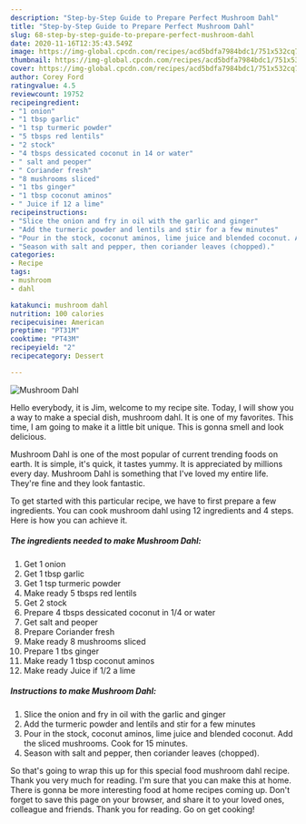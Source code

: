 ```yaml
---
description: "Step-by-Step Guide to Prepare Perfect Mushroom Dahl"
title: "Step-by-Step Guide to Prepare Perfect Mushroom Dahl"
slug: 68-step-by-step-guide-to-prepare-perfect-mushroom-dahl
date: 2020-11-16T12:35:43.549Z
image: https://img-global.cpcdn.com/recipes/acd5bdfa7984bdc1/751x532cq70/mushroom-dahl-recipe-main-photo.jpg
thumbnail: https://img-global.cpcdn.com/recipes/acd5bdfa7984bdc1/751x532cq70/mushroom-dahl-recipe-main-photo.jpg
cover: https://img-global.cpcdn.com/recipes/acd5bdfa7984bdc1/751x532cq70/mushroom-dahl-recipe-main-photo.jpg
author: Corey Ford
ratingvalue: 4.5
reviewcount: 19752
recipeingredient:
- "1 onion"
- "1 tbsp garlic"
- "1 tsp turmeric powder"
- "5 tbsps red lentils"
- "2 stock"
- "4 tbsps dessicated coconut in 14 or water"
- " salt and peoper"
- " Coriander fresh"
- "8 mushrooms sliced"
- "1 tbs ginger"
- "1 tbsp coconut aminos"
- " Juice if 12 a lime"
recipeinstructions:
- "Slice the onion and fry in oil with the garlic and ginger"
- "Add the turmeric powder and lentils and stir for a few minutes"
- "Pour in the stock, coconut aminos, lime juice and blended coconut. Add the sliced mushrooms. Cook for 15 minutes."
- "Season with salt and pepper, then coriander leaves (chopped)."
categories:
- Recipe
tags:
- mushroom
- dahl

katakunci: mushroom dahl 
nutrition: 100 calories
recipecuisine: American
preptime: "PT31M"
cooktime: "PT43M"
recipeyield: "2"
recipecategory: Dessert

---
```



![Mushroom Dahl](https://img-global.cpcdn.com/recipes/acd5bdfa7984bdc1/751x532cq70/mushroom-dahl-recipe-main-photo.jpg)

Hello everybody, it is Jim, welcome to my recipe site. Today, I will show you a way to make a special dish, mushroom dahl. It is one of my favorites. This time, I am going to make it a little bit unique. This is gonna smell and look delicious.

Mushroom Dahl is one of the most popular of current trending foods on earth. It is simple, it's quick, it tastes yummy. It is appreciated by millions every day. Mushroom Dahl is something that I've loved my entire life. They're fine and they look fantastic.




To get started with this particular recipe, we have to first prepare a few ingredients. You can cook mushroom dahl using 12 ingredients and 4 steps. Here is how you can achieve it.

<!--inarticleads1-->

##### The ingredients needed to make Mushroom Dahl:

1. Get 1 onion
1. Get 1 tbsp garlic
1. Get 1 tsp turmeric powder
1. Make ready 5 tbsps red lentils
1. Get 2 stock
1. Prepare 4 tbsps dessicated coconut in 1/4 or water
1. Get  salt and peoper
1. Prepare  Coriander fresh
1. Make ready 8 mushrooms sliced
1. Prepare 1 tbs ginger
1. Make ready 1 tbsp coconut aminos
1. Make ready  Juice if 1/2 a lime




<!--inarticleads2-->

##### Instructions to make Mushroom Dahl:

1. Slice the onion and fry in oil with the garlic and ginger
1. Add the turmeric powder and lentils and stir for a few minutes
1. Pour in the stock, coconut aminos, lime juice and blended coconut. Add the sliced mushrooms. Cook for 15 minutes.
1. Season with salt and pepper, then coriander leaves (chopped).




So that's going to wrap this up for this special food mushroom dahl recipe. Thank you very much for reading. I'm sure that you can make this at home. There is gonna be more interesting food at home recipes coming up. Don't forget to save this page on your browser, and share it to your loved ones, colleague and friends. Thank you for reading. Go on get cooking!
